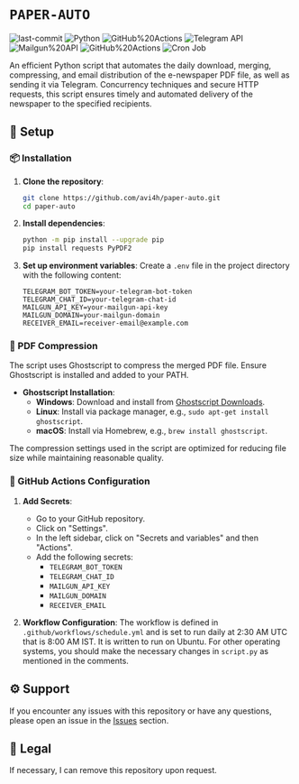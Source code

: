 # `PAPER-AUTO`

<p align="left">
	<img src="https://img.shields.io/github/last-commit/avi4h/paper-auto?style=flat&logo=git&logoColor=white&color=green" alt="last-commit">
	<img src="https://img.shields.io/badge/Python-blue?style=flat&logo=Python&logoColor=yellow" alt="Python">
	<img src="https://img.shields.io/badge/Ghostscript-purple.svg?style=flat&logo=gitee&logoColor=black" alt="GitHub%20Actions">
	<img src="https://img.shields.io/badge/Telegram%20API-24A1DE.svg?style=flat&logo=Telegram&logoColor=white" alt="Telegram API">
    	<img src="https://img.shields.io/badge/Mailgun%20API-F06B66?style=flat&logo=mailgun&logoColor=white" alt="Mailgun%20API">
	<img src="https://img.shields.io/badge/GitHub%20Actions-2088FF.svg?style=flat&logo=GitHub-Actions&logoColor=white" alt="GitHub%20Actions">
	<img src="https://img.shields.io/badge/Cron-DDF4FF?style=flat&logo=pythonanywhere&logoColor=black" alt="Cron Job">
</p>
	
An efficient Python script that automates the daily download, merging, compressing, and email distribution of the e-newspaper PDF file, as well as sending it via Telegram. Concurrency techniques and secure HTTP requests, this script ensures timely and automated delivery of the newspaper to the specified recipients.

## 🚀 Setup

### 📦 Installation

1. **Clone the repository**:
    ```sh
    git clone https://github.com/avi4h/paper-auto.git
    cd paper-auto
    ```

2. **Install dependencies**:
    ```sh
    python -m pip install --upgrade pip
    pip install requests PyPDF2
    ```

3. **Set up environment variables**:
    Create a `.env` file in the project directory with the following content:
    ```env
    TELEGRAM_BOT_TOKEN=your-telegram-bot-token
    TELEGRAM_CHAT_ID=your-telegram-chat-id
    MAILGUN_API_KEY=your-mailgun-api-key
    MAILGUN_DOMAIN=your-mailgun-domain
    RECEIVER_EMAIL=receiver-email@example.com
    ```

### 📄 PDF Compression

The script uses Ghostscript to compress the merged PDF file. Ensure Ghostscript is installed and added to your PATH.

- **Ghostscript Installation**:
  - **Windows**: Download and install from [Ghostscript Downloads](https://www.ghostscript.com/download/gsdnld.html).
  - **Linux**: Install via package manager, e.g., `sudo apt-get install ghostscript`.
  - **macOS**: Install via Homebrew, e.g., `brew install ghostscript`.

The compression settings used in the script are optimized for reducing file size while maintaining reasonable quality. 

### 🤖 GitHub Actions Configuration

1. **Add Secrets**:
    - Go to your GitHub repository.
    - Click on "Settings".
    - In the left sidebar, click on "Secrets and variables" and then "Actions".
    - Add the following secrets:
        - `TELEGRAM_BOT_TOKEN`
        - `TELEGRAM_CHAT_ID`
        - `MAILGUN_API_KEY`
        - `MAILGUN_DOMAIN`
        - `RECEIVER_EMAIL`

2. **Workflow Configuration**:
    The workflow is defined in `.github/workflows/schedule.yml` and is set to run daily at 2:30 AM UTC that is 8:00 AM IST. It is written to run on Ubuntu. For other operating systems, you should make the necessary changes in `script.py` as mentioned in the comments.

## ⚙️ Support

If you encounter any issues with this repository or have any questions, please open an issue in the [Issues](https://github.com/avi4h/paper-auto/issues) section. 

## 🚨 Legal 

If necessary, I can remove this repository upon request.


